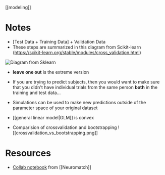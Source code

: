 [[modeling]]


# Notes
- [Test Data + Training Data] + Validation Data
- These steps are summarized in this diagram from Scikit-learn (https://scikit-learn.org/stable/modules/cross_validation.html)

![Diagram from Sklearn](https://scikit-learn.org/stable/_images/grid_search_cross_validation.png) 
- **leave one out** is the extreme version
- If you are trying to predict subjects, then you would want to make sure that you didn't have individual trials from the same person **both** in the training and test data...
- Simulations can be used to make new predictions outside of the parameter space of your original dataset
- [[general linear model|GLM]] is convex

- Comparision of crossvalidation and bootstrapping
![[crossvalidation_vs_bootstrapping.png]]


# Resources
- [Collab notebook](https://colab.research.google.com/drive/1GWRCMkGVFiDw1nrsbq-jTSUNZp0luuUm#scrollTo=vYGJZXA9wKSF) from [[Neuromatch]]